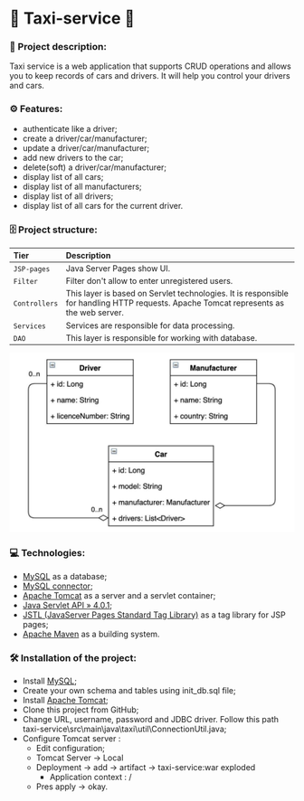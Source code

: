 # 🚖 Taxi-service 🚖

### 📜 Project description: 
Taxi service is a web application that supports CRUD operations and  allows you to keep records of cars and drivers.
It will help you control your drivers and cars.

### ⚙️ Features:
- authenticate like a driver;
- create a driver/car/manufacturer;
- update a driver/car/manufacturer;
- add new drivers to the car;
- delete(soft) a driver/car/manufacturer;
- display list of all cars;
- display list of all manufacturers;
- display list of all drivers;
- display list of all cars for the current driver.

### 🗄 Project structure:

| Tier                                        | Description                                                                                                                            |
|:--------------------------------------------|:---------------------------------------------------------------------------------------------------------------------------------------|
| `JSP-pages`                                 | Java Server Pages show UI.                                                                                                             |
| `Filter`                                    | Filter don't allow to enter unregistered  users.                                                                                       |
| `Controllers`                               | This layer is based on Servlet technologies. It is responsible for handling HTTP requests. Apache Tomcat represents as the web server. |     |
| `Services`                                  | Services are responsible for data processing.                                                                                          |
| `DAO`                                       | This layer is responsible for working with database.                                                                                   |

![diagram](img/taxi_models_diagram.jpeg)

### 💻 Technologies:

- [MySQL](https://www.mysql.com/) as a database;
- [MySQL connector](https://mvnrepository.com/artifact/mysql/mysql-connector-java/8.0.22);
- [Apache Tomcat](https://tomcat.apache.org/) as a server and a servlet container;
- [Java Servlet API » 4.0.1](https://mvnrepository.com/artifact/javax.servlet/javax.servlet-api/4.0.1);
- [JSTL (JavaServer Pages Standard Tag Library)](https://mvnrepository.com/artifact/jstl/jstl/1.2) as a tag library for JSP pages;
- [Apache Maven](https://maven.apache.org/) as a building system.

### 🛠 Installation of the project:

- Install [MySQL](https://www.mysql.com/);
- Create your own schema and tables using init_db.sql file;
- Install [Apache Tomcat](https://archive.apache.org/dist/tomcat/tomcat-9/v9.0.50/bin/);
- Clone this project from GitHub;
- Change URL, username, password and JDBC driver. Follow this path taxi-service\src\main\java\taxi\util\ConnectionUtil.java;
- Configure Tomcat server :
  - Edit configuration;
  - Tomcat Server -> Local
  - Deployment -> add -> artifact -> taxi-service:war exploded
    - Application context : /
  - Pres apply -> okay.